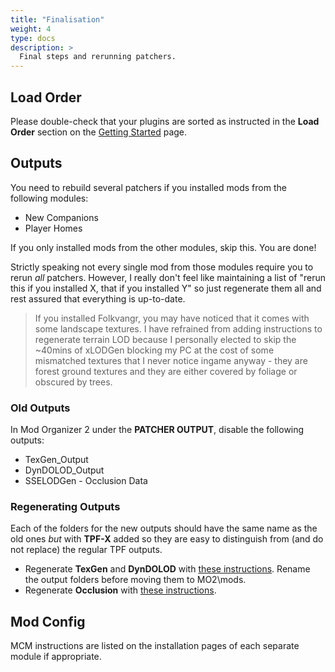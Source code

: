 ```yaml
---
title: "Finalisation"
weight: 4
type: docs
description: >
  Final steps and rerunning patchers.
---
```


## Load Order

Please double-check that your plugins are sorted as instructed in the **Load Order** section on the [Getting Started](/tpf-x/getting-started/#load-order) page.

## Outputs

You need to rebuild several patchers if you installed mods from the following modules:

- New Companions
- Player Homes

If you only installed mods from the other modules, skip this. You are done!

Strictly speaking not every single mod from those modules require you to rerun *all* patchers. However, I really don't feel like maintaining a list of "rerun this if you installed X, that if you installed Y" so just regenerate them all and rest assured that everything is up-to-date.

> If you installed Folkvangr, you may have noticed that it comes with some landscape textures. I have refrained from adding instructions to regenerate terrain LOD because I personally elected to skip the ~40mins of xLODGen blocking my PC at the cost of some mismatched textures that I never notice ingame anyway - they are forest ground textures and they are either covered by foliage or obscured by trees.

### Old Outputs

In Mod Organizer 2 under the **PATCHER OUTPUT**, disable the following outputs:

- TexGen_Output
- DynDOLOD_Output
- SSELODGen - Occlusion Data

### Regenerating Outputs

Each of the folders for the new outputs should have the same name as the old ones *but* with **TPF-X** added so they are easy to distinguish from (and do not replace) the regular TPF outputs.

- Regenerate **TexGen** and **DynDOLOD** with [these instructions](/tpf/finalisation/dyndolod/). Rename the output folders before moving them to MO2\mods.
- Regenerate **Occlusion** with [these instructions](/tpf/finalisation/occlusion/).

## Mod Config

MCM instructions are listed on the installation pages of each separate module if appropriate.